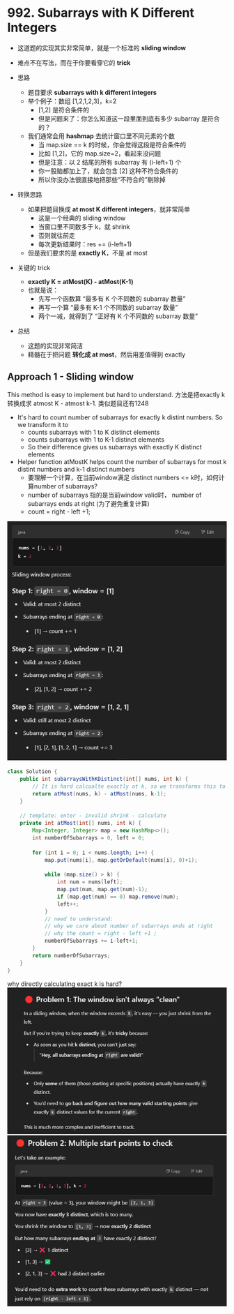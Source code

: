 # 992. Subarrays with K Different Integers

- 这道题的实现其实非常简单，就是一个标准的 **sliding window**
- 难点不在写法，而在于你要看穿它的 **trick**

- 思路
  - 题目要求 **subarrays with k different integers**
  - 举个例子：数组 [1,2,1,2,3]，k=2
    - [1,2] 是符合条件的
    - 但是问题来了：你怎么知道这一段里面到底有多少 subarray 是符合的？
  - 我们通常会用 **hashmap** 去统计窗口里不同元素的个数
    - 当 map.size == k 的时候，你会觉得这段是符合条件的
    - 比如 [1,2]，它的 map.size=2，看起来没问题
    - 但是注意：以 2 结尾的所有 subarray 有 (i-left+1) 个
    - 你一股脑都加上了，就会包含 [2] 这种不符合条件的
    - 所以你没办法很直接地把那些“不符合的”剔除掉

- 转换思路
  - 如果把题目换成 **at most K different integers**，就非常简单
    - 这是一个经典的 sliding window
    - 当窗口里不同数多于 k，就 shrink
    - 否则就往前走
    - 每次更新结果时：res += (i-left+1)
  - 但是我们要求的是 **exactly K**，不是 at most

- 关键的 trick
  - **exactly K = atMost(K) - atMost(K-1)**
  - 也就是说：
    - 先写一个函数算 “最多有 K 个不同数的 subarray 数量”
    - 再写一个算 “最多有 K-1 个不同数的 subarray 数量”
    - 两个一减，就得到了 “正好有 K 个不同数的 subarray 数量”

- 总结
  - 这题的实现非常简洁
  - 精髓在于把问题 **转化成 at most**，然后用差值得到 exactly

## Approach 1 - Sliding window

This method is easy to implement but hard to understand. 方法是把exactly k 转换成求 atmost K - atmost k-1. 类似题目还有1248
- It's hard to count number of subarrays for exactly k distint numbers. So we transform it to
    - counts subarrays with 1 to K distinct elements
    - counts subarrays with 1 to K-1 distinct elements
    - So their difference gives us subarrays with exactly K distinct elements
- Helper function atMostK helps count the number of subarrays for most k distint numbers and k-1 distinct numbers
    - 要理解一个计算，在当前window满足 distinct numbers <= k时，如何计算number of subarrays?
    - number of subarrays 指的是当前window valid时， number of subarrays ends at right (为了避免重复计算)
    - count = right - left +1; 

![alt text](image-16.png)
```java
class Solution {
    public int subarraysWithKDistinct(int[] nums, int k) {
        // It is hard calcualte exactly at k, so we transforms this to difference between at most k and at most k-1;
        return atMost(nums, k) - atMost(nums, k-1);
    }
    
    // template: enter - invalid shrink - calculate
    private int atMost(int[] nums, int k) {
        Map<Integer, Integer> map = new HashMap<>();
        int numberOfSubarrays = 0, left = 0;

        for (int i = 0; i < nums.length; i++) {
            map.put(nums[i], map.getOrDefault(nums[i], 0)+1);

            while (map.size() > k) {
                int num = nums[left];
                map.put(num, map.get(num)-1);
                if (map.get(num) == 0) map.remove(num);
                left++;
            }
            // need to understand:
            // why we care about number of subarrays ends at right
            // why the count = right - left +1 ;
            numberOfSubarrays += i-left+1; 
        }
        return numberOfSubarrays;
    }
}
```

why directly calculating exact k is hard?
![alt text](image-14.png)
![alt text](image-15.png)